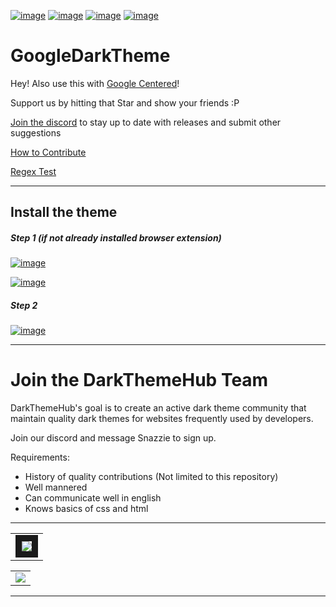 [![image](https://img.shields.io/github/v/release/Darkthemehub/GoogleDarkTheme?style=flat-square)](https://github.com/DarkThemeHub/GoogleDarkTheme/releases/latest)
[![image](https://img.shields.io/github/release-date/darkthemehub/GoogleDarkTheme?color=%23DD7A00&label=Last%20updated&style=flat-square)](https://github.com/DarkThemeHub/GoogleDarkTheme/releases)
[![image](https://img.shields.io/github/contributors/DarkThemehub/GoogleDarkTheme?style=flat-square)](https://github.com/DarkThemeHub/GithubDarkTheme/graphs/contributors)
[![image](https://img.shields.io/github/size/Darkthemehub/GoogleDarkTheme/Generated/github.user.styl?color=purple&label=Theme%20size&style=flat-square)](https://github.com/DarkThemeHub/GoogleDarkTheme/blob/master/Generated/github.user.styl)
# GoogleDarkTheme

Hey! Also use this with [Google Centered](https://github.com/DarkThemeHub/GoogleCentered)!

Support us by hitting that Star and show your friends :P

[Join the discord](https://discord.gg/pSs9YYn) to stay up to date with releases and submit other suggestions

[How to Contribute](https://github.com/DarkThemeHub/GoogleDarkTheme/blob/master/CONTRIBUTING.md)

[Regex Test](https://regex101.com/r/G2PPry/8)

<hr>

## Install the theme

##### Step 1 (if not already installed browser extension)
[![image](https://img.shields.io/badge/Install-Stylus%20Chrome%20Extension-116b59.svg?longCache=true&amp;style=for-the-badge)](https://chrome.google.com/webstore/detail/stylus/clngdbkpkpeebahjckkjfobafhncgmne/)

[![image](https://img.shields.io/badge/Install-Stylus%20Firefox%20Extension-116b59.svg?longCache=true&amp;style=for-the-badge)](https://addons.mozilla.org/en-GB/firefox/addon/styl-us/)

##### Step 2
[![image](https://img.shields.io/badge/Install/Update%20directly%20with-Stylus-116b59.svg?longCache=true&amp;style=for-the-badge)](https://raw.githubusercontent.com/DarkThemeHub/GoogleDarkTheme/master/Generated/github.user.styl)

<hr>

# Join the DarkThemeHub Team
DarkThemeHub's goal is to create an active dark theme community that maintain quality dark themes for websites frequently used by developers.

Join our discord and message Snazzie to sign up.

Requirements:
* History of quality contributions (Not limited to this repository)
* Well mannered
* Can communicate well in english 
* Knows basics of css and html


<hr>
<table><tr><td>
<img border="10" src="https://i.gyazo.com/2e05020f9f84552b7848fc6370d1c7d5.png"/>
</td></tr></table>
<table><tr><td>
<img src="https://i.gyazo.com/f915f52917c1d9415134b333e55b3681.png"/>
</td></tr></table>
<hr>
